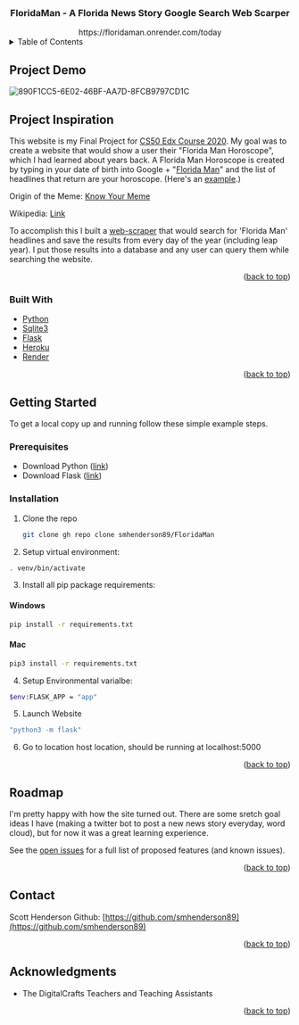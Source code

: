 <div id="top"></div>

<!-- PROJECT LOGO -->
<br />
<div align="center">

  <h3 align="center">FloridaMan - A Florida News Story Google Search Web Scarper</h3>
  https://floridaman.onrender.com/today
</div>

<!-- TABLE OF CONTENTS -->
<details>
  <summary>Table of Contents</summary>
  <ol>
    <li>
      <a href="#project-demo">Project Demo</a>
    </li>
    <li>
      <a href="#about-the-project">About The Project</a>
      <ul>
        <li><a href="#built-with">Built With</a></li>
      </ul>
    </li>
    <li>
      <a href="#getting-started">Getting Started</a>
      <ul>
        <li><a href="#prerequisites">Prerequisites</a></li>
        <li><a href="#installation">Installation</a></li>
      </ul>
    </li>
    <li><a href="#usage">Usage</a></li>
    <li><a href="#roadmap">Roadmap</a></li>
    <li><a href="#contributing">Contributing</a></li>
    <li><a href="#acknowledgments">Acknowledgments</a></li>
  </ol>
</details>

<!-- Project DEMO -->
## Project Demo

![890F1CC5-6E02-46BF-AA7D-8FCB9797CD1C](https://user-images.githubusercontent.com/53064568/200436355-f567cd04-80fe-40e1-be35-e286cbde927d.jpeg)

<!-- ABOUT THE PROJECT -->
## Project Inspiration

This website is my Final Project for [CS50 Edx Course 2020](https://www.edx.org/course/introduction-computer-science-harvardx-cs50x).
My goal was to create a website that would show a user their "Florida Man Horoscope", which I had learned about years back. A Florida Man Horoscope is created by typing in your date of birth into Google + "[Florida Man](https://letmegooglethat.com/?q=Dec+30+florida+man)" and the list of headlines that return are your horoscope. (Here's an [example](https://floridaman.onrender.com/random).)

Origin of the Meme: [Know Your Meme](https://knowyourmeme.com/memes/florida-man)

Wikipedia: [Link](https://en.wikipedia.org/wiki/Florida_Man)

To accomplish this I built a [web-scraper](https://en.wikipedia.org/wiki/Web_scraping) that would search for 'Florida Man' headlines and save the results from every day of the year (including leap year). I put those results into a database and any user can query them while searching the website.

<p align="right">(<a href="#top">back to top</a>)</p>

### Built With

* [Python](https://www.python.org/)
* [Sqlite3](https://www.sqlite.org/index.html)
* [Flask](https://flask.palletsprojects.com/en/1.1.x/)
* [Heroku](https://dashboard.heroku.com/apps)
* [Render](https://render.com/)

<p align="right">(<a href="#top">back to top</a>)</p>

<!-- GETTING STARTED -->
## Getting Started

To get a local copy up and running follow these simple example steps.

### Prerequisites

* Download Python ([link](https://www.python.org/downloads/))
* Download Flask ([link](https://flask.palletsprojects.com/en/1.1.x/installation/))

### Installation

1. Clone the repo
   ```sh
   git clone gh repo clone smhenderson89/FloridaMan 
   ```
2. Setup virtual environment: 
  ```sh
  . venv/bin/activate
  ```
3. Install all pip package requirements:
#### Windows
  ```sh
  pip install -r requirements.txt
  ```
#### Mac
   ```sh
  pip3 install -r requirements.txt
   ```
4. Setup Environmental varialbe: 
  ```sh
  $env:FLASK_APP = "app"
  ```
5. Launch Website
  ```sh
  "python3 -m flask"
  ```
6. Go to location host location, should be running at localhost:5000

<p align="right">(<a href="#top">back to top</a>)</p>



<!-- USAGE EXAMPLES -->


<!-- ROADMAP -->
## Roadmap

I'm pretty happy with how the site turned out. There are some sretch goal ideas I have (making a twitter bot to post a new news story everyday, word cloud), but for now it was a great learning experience.

See the [open issues](https://github.com/smhenderson89/FloridaMan/issues) for a full list of proposed features (and known issues).

<p align="right">(<a href="#top">back to top</a>)</p>



<!-- CONTACT -->
## Contact

Scott Henderson
Github: [https://github.com/smhenderson89](https://github.com/smhenderson89)

<p align="right">(<a href="#top">back to top</a>)</p>



<!-- ACKNOWLEDGMENTS -->
## Acknowledgments

* The DigitalCrafts Teachers and Teaching Assistants

<p align="right">(<a href="#top">back to top</a>)</p>



<!-- MARKDOWN LINKS & IMAGES -->
<!-- https://www.markdownguide.org/basic-syntax/#reference-style-links -->
[product-screenshot]: images/screenshot.png
